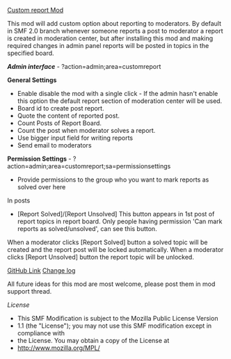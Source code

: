 [Custom report Mod](http://custom.simplemachines.org/mods/index.php?mod=3011)

This mod will add custom option about reporting to moderators. By default in SMF 2.0 branch whenever someone reports a post to moderator a report is created in moderation center, but after installing this mod and making required changes in admin panel reports will be posted in topics in the specified board.


***Admin interface*** - ?action=admin;area=customreport

**General Settings**
- Enable disable the mod with a single click - If the admin hasn't enable this option the default report section of moderation center will be used.
- Board id to create post report.
- Quote the content of reported post.
- Count Posts of Report Board.
- Count the post when moderator solves a report.
- Use bigger input field for writing reports 
- Send email to moderators 


**Permission Settings** - ?action=admin;area=customreport;sa=permissionsettings
- Provide permissions to the group who you want to mark reports as solved over here


In posts
- [Report Solved]/[Report Unsolved]
This button appears in 1st post of report topics in report board. Only people having permission 'Can mark reports as solved/unsolved', can see this button. 

When a moderator clicks [Report Solved] button a solved topic will be created and the report post will be locked automatically.
When a moderator clicks [Report Unsolved] button the report topic will be unlocked.


[GitHub Link](https://github.com/siddhartha-gupta/SMF-CustomReportMod)
[Change log](https://github.com/siddhartha-gupta/SMF-CustomReportMod/blob/master/changelog.md)


All future ideas for this mod are most welcome, please post them in mod support thread.

*License*
 * This SMF Modification is subject to the Mozilla Public License Version
 * 1.1 (the "License"); you may not use this SMF modification except in compliance with
 * the License. You may obtain a copy of the License at
 * http://www.mozilla.org/MPL/